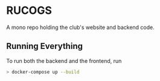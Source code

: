 # RUCOGS

A mono repo holding the club's website and backend code.

## Running Everything

To run both the backend and the frontend, run

```bash
> docker-compose up --build
```